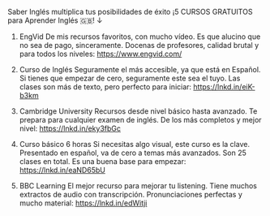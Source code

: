Saber Inglés multiplica tus posibilidades de éxito
¡5 CURSOS GRATUITOS para Aprender Inglés 🇬🇧! ↓

1. EngVid
De mis recursos favoritos, con mucho vídeo.
Es que alucino que no sea de pago, sinceramente.
Docenas de profesores, calidad brutal y para todos los niveles:
https://www.engvid.com/

2. Curso de Inglés
Seguramente el más accesible, ya que está en Español.
Si tienes que empezar de cero, seguramente este sea el tuyo.
Las clases son más de texto, pero perfecto para iniciar:
https://lnkd.in/eiK-b3km

3. Cambridge University
Recursos desde nivel básico hasta avanzado.
Te prepara para cualquier examen de inglés.
De los más completos y mejor nivel:
https://lnkd.in/eky3fbGc

4. Curso básico 6 horas
Si necesitas algo visual, este curso es la clave.
Presentado en español, va de cero a temas más avanzados.
Son 25 clases en total. Es una buena base para empezar:
https://lnkd.in/eaND65bU

5. BBC Learning
El mejor recurso para mejorar tu listening.
Tiene muchos extractos de audio con transcripción.
Pronunciaciones perfectas y mucho material:
https://lnkd.in/edWitji
